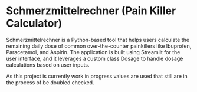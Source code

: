 # Schmerzmittelrechner (Pain Killer Calculator)

Schmerzmittelrechner is a Python-based tool that helps users calculate the remaining daily dose of common over-the-counter painkillers like Ibuprofen, Paracetamol, and Aspirin. The application is built using Streamlit for the user interface, and it leverages a custom class Dosage to handle dosage calculations based on user inputs.

As this project is currently work in progress values are used that still are in the process of be doubled checked.
